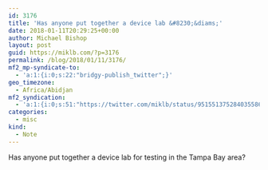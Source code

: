 ```yaml
---
id: 3176
title: 'Has anyone put together a device lab &#8230;&diams;'
date: 2018-01-11T20:29:25+00:00
author: Michael Bishop
layout: post
guid: https://miklb.com/?p=3176
permalink: /blog/2018/01/11/3176/
mf2_mp-syndicate-to:
  - 'a:1:{i:0;s:22:"bridgy-publish_twitter";}'
geo_timezone:
  - Africa/Abidjan
mf2_syndication:
  - 'a:1:{i:0;s:51:"https://twitter.com/miklb/status/951551375284035586";}'
categories:
  - misc
kind:
  - Note
---
```

Has anyone put together a device lab for testing in the Tampa Bay area? 